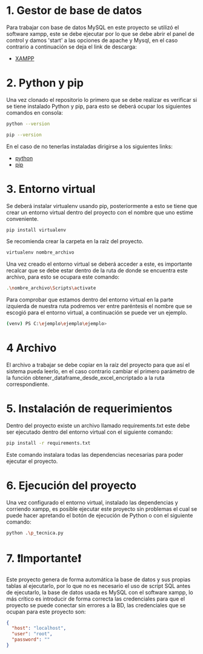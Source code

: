 # 1. Gestor de base de datos
Para trabajar con base de datos MySQL en este proyecto se utilizó el software xampp, este se debe ejecutar por lo que se debe abrir el panel de control y damos 'start' a las opciones de apache y Mysql, en el caso contrario a continuación se deja el link de descarga:
* [XAMPP](https://www.apachefriends.org/es/index.html)




# 2. Python y pip
Una vez clonado el repositorio lo primero que se debe realizar es verificar si se tiene instalado Python y pip, para esto se deberá ocupar los siguientes comandos en consola:
```bash
python --version
```
```bash
pip --version
```

En el caso de no tenerlas instaladas dirigirse a los siguientes links:
* [python](https://www.python.org/)
* [pip](https://pypi.org/project/pip/)



# 3. Entorno virtual
Se deberá instalar virtualenv usando pip, posteriormente a esto se tiene que crear un entorno virtual dentro del proyecto con el nombre que uno estime conveniente.
```bash
pip install virtualenv
```
Se recomienda crear la carpeta en la raíz del proyecto.
```bash
virtualenv nombre_archivo
```
Una vez creado el entorno virtual se deberá acceder a este, es importante recalcar que se debe estar dentro de la ruta de donde se encuentra este archivo, para esto se ocupara este comando:
```bash
.\nombre_archivo\Scripts\activate
```
Para comprobar que estamos dentro del entorno virtual en la parte izquierda de nuestra ruta podremos ver entre paréntesis el nombre que se escogió para el entorno virtual, a continuación se puede ver un ejemplo.
```bash
(venv) PS C:\ejemplo\ejemplo\ejemplo>
```

# 4 Archivo
El archivo a trabajar se debe copiar en la raíz del proyecto para que así el sistema pueda leerlo, en el caso contrario cambiar el primero parámetro de la función obtener_dataframe_desde_excel_encriptado a la ruta correspondiente.

# 5. Instalación de requerimientos
Dentro del proyecto existe un archivo llamado requirements.txt este debe ser ejecutado dentro del entorno virtual con el siguiente comando:
```bash
pip install -r requirements.txt
```
Este comando instalara todas las dependencias necesarias para poder ejecutar el proyecto.
# 6. Ejecución del proyecto
Una vez configurado el entorno virtual, instalado las dependencias y corriendo xampp, es posible ejecutar este proyecto sin problemas el cual se puede hacer apretando el botón de ejecución de Python o con el siguiente comando:
```bash
python .\p_tecnica.py
```

# 7. ❗Importante❗
Este proyecto genera de forma automática la base de datos y sus propias tablas al ejecutarlo, por lo que no es necesario el uso de script SQL antes de ejecutarlo, la base de datos usada es MySQL con el software xampp, lo más crítico es introducir de forma correcta las credenciales para que el proyecto se puede conectar sin errores a la BD, las credenciales que se ocupan para este proyecto son:

```json
{
  "host": "localhost",
  "user": "root",
  "password": ""
}
```




